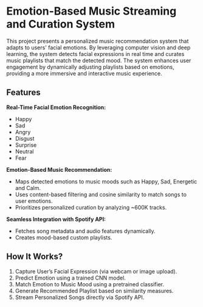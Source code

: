 Emotion-Based Music Streaming and Curation System
=================================================

This project presents a personalized music recommendation system that adapts to users' facial emotions. By leveraging computer vision and deep learning, the system detects facial expressions in real time and curates music playlists that match the detected mood. The system enhances user engagement by dynamically adjusting playlists based on emotions, providing a more immersive and interactive music experience.

Features
--------
**Real-Time Facial Emotion Recognition:**
* Happy
* Sad
* Angry
* Disgust
* Surprise
* Neutral
* Fear

**Emotion-Based Music Recommendation:**
* Maps detected emotions to music moods such as Happy, Sad, Energetic and Calm.
* Uses content-based filtering and cosine similarity to match songs to user emotions.
* Prioritizes personalized curation by analyzing ~600K tracks.

**Seamless Integration with Spotify API:**
* Fetches song metadata and audio features dynamically.
* Creates mood-based custom playlists.

How It Works?
---------------------
1. Capture User’s Facial Expression (via webcam or image upload).
2. Predict Emotion using a trained CNN model.
3. Match Emotion to Music Mood using a pretrained classifier.
4. Generate Recommended Playlist based on similarity measures.
5. Stream Personalized Songs directly via Spotify API.


